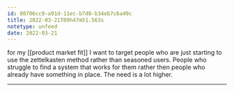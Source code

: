 ```yaml
---
id: 80706cc0-a91d-11ec-b7d8-b34eb7c6a49c
title: 2022-03-21T09h47m51.563s
notetype: unfeed
date: 2022-03-21
---
```

for my [[product market fit]] I want to target people who are just starting to use the zettelkasten method rather than seasoned users. People who struggle to find a system that works for them rather then people who already have something in place. The need is a lot higher.

---

